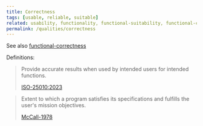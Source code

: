 ```yaml
---
title: Correctness
tags: [usable, reliable, suitable]
related: usability, functionality, functional-suitability, functional-correctness
permalink: /qualities/correctness
---
```


See also [functional-correctness](/qualities/functional-correctness)


Definitions:

>Provide accurate results when used by intended users for intended functions.
> 
>[ISO-25010:2023](/references/#iso-25010-2023)


> Extent to which a program satisfies its specifications and fulfills the user's mission objectives.
>
> [McCall-1978](/references/#mccall)

